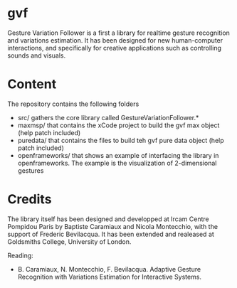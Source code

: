 gvf
===

Gesture Variation Follower is a first a library for realtime gesture recognition and variations estimation. It has been designed for new human-computer interactions, and specifically for creative applications such as controlling sounds and visuals. 


Content
===

The repository contains the following folders
- src/ gathers the core library called GestureVariationFollower.*
- maxmsp/ that contains the xCode project to build the gvf max object (help patch included)
- puredata/ that contains the files to build teh gvf pure data object  (help patch included)
- openframeworks/ that shows an example of interfacing the library in openframeworks. The example is the visualization of 2-dimensional gestures


Credits
===

The library itself has been designed and developped at Ircam Centre Pompidou Paris by Baptiste Caramiaux and Nicola Montecchio, with the support of Frederic Bevilacqua. It has been extended and realeased at Goldsmiths College, University of London. 

Reading:
- B. Caramiaux, N. Montecchio, F. Bevilacqua. Adaptive Gesture Recognition with Variations Estimation for Interactive Systems.
